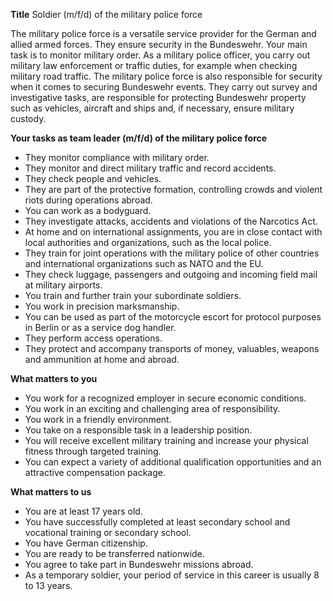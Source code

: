 **Title**
Soldier (m/f/d) of the military police force

The military police force is a versatile service provider for the German and allied armed forces. They ensure security in the Bundeswehr. Your main task is to monitor military order. As a military police officer, you carry out military law enforcement or traffic duties, for example when checking military road traffic. The military police force is also responsible for security when it comes to securing Bundeswehr events. They carry out survey and investigative tasks, are responsible for protecting Bundeswehr property such as vehicles, aircraft and ships and, if necessary, ensure military custody.

**Your tasks as team leader (m/f/d) of the military police force**

-	They monitor compliance with military order.
-	They monitor and direct military traffic and record accidents.
-	They check people and vehicles.
-	They are part of the protective formation, controlling crowds and violent riots during operations abroad.
-	You can work as a bodyguard.
-	They investigate attacks, accidents and violations of the Narcotics Act.
-	At home and on international assignments, you are in close contact with local authorities and organizations, such as the local police.
-	They train for joint operations with the military police of other countries and international organizations such as NATO and the EU.
-	They check luggage, passengers and outgoing and incoming field mail at military airports.
-	You train and further train your subordinate soldiers.
-	You work in precision marksmanship.
-	You can be used as part of the motorcycle escort for protocol purposes in Berlin or as a service dog handler.
-	They perform access operations.
-	They protect and accompany transports of money, valuables, weapons and ammunition at home and abroad.

**What matters to you**

-	You work for a recognized employer in secure economic conditions.
-	You work in an exciting and challenging area of responsibility.
-	You work in a friendly environment.
-	You take on a responsible task in a leadership position.
-	You will receive excellent military training and increase your physical fitness through targeted training.
-	You can expect a variety of additional qualification opportunities and an attractive compensation package.

**What matters to us**

-	You are at least 17 years old.
-	You have successfully completed at least secondary school and vocational training or secondary school.
-	You have German citizenship.
-	You are ready to be transferred nationwide.
-	You agree to take part in Bundeswehr missions abroad.
-	As a temporary soldier, your period of service in this career is usually 8 to 13 years.
